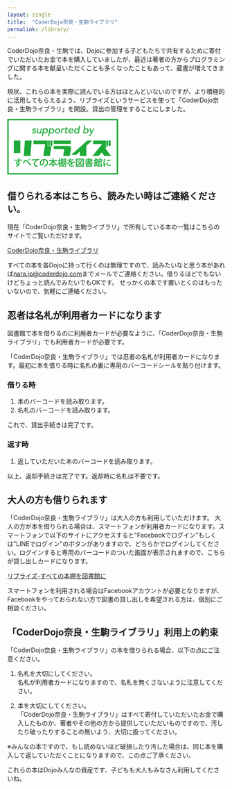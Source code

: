 ```yaml
---
layout: single
title:  "CoderDojo奈良・生駒ライブラリ"
permalink: /library/
---
```

CoderDojo奈良・生駒では、Dojoに参加する子どもたちで共有するために寄付でいただいたお金で本を購入していましたが、最近は著者の方からプログラミングに関する本を献呈いただくことも多くなったこともあって、蔵書が増えてきました。

現状、これらの本を実際に読んでいる方はほとんどいないのですが、より積極的に活用してもらえるよう、リブライズというサービスを使って「CoderDojo奈良・生駒ライブラリ」を開設。貸出の管理をすることにしました。

[![リブライズ-すべての本棚を図書館に](/images/supported-by-librize-ja-256x128.png)](https://librize.com/)

## 借りられる本はこちら、読みたい時はご連絡ください。
現在「CoderDojo奈良・生駒ライブラリ」で所有している本の一覧はこちらのサイトでご覧いただけます。

[CoderDojo奈良・生駒ライブラリ](https://librize.com/places/1563)

すべての本を各Dojoに持って行くのは無理ですので、読みたいなと思う本があれば[nara.jp@coderdojo.com](mailto:nara.jp@coderdojo.com)までメールでご連絡ください。借りるほどでもないけどちょっと読んでみたいでもOKです。
せっかくの本です置いとくのはもったいないので、気軽にご連絡ください。

## 忍者は名札が利用者カードになります
図書館で本を借りるのに利用者カードが必要なように、「CoderDojo奈良・生駒ライブラリ」でも利用者カードが必要です。

「CoderDojo奈良・生駒ライブラリ」では忍者の名札が利用者カードになります。最初に本を借りる時に名札の裏に専用のバーコードシールを貼り付けます。

### 借りる時

1. 本のバーコードを読み取ります。
2. 名札のバーコードを読み取ります。

これで、貸出手続きは完了です。

### 返す時

1. 返していただいた本のバーコードを読み取ります。

以上、返却手続きは完了です。返却時に名札は不要です。

## 大人の方も借りられます
「CoderDojo奈良・生駒ライブラリ」は大人の方も利用していただけます。
大人の方が本を借りられる場合は、スマートフォンが利用者カードになります。スマートフォンで以下のサイトにアクセスすると"Facebookでログイン"もしくは"LINEでログイン"のボタンがありますので、どちらかでログインしてください。ログインすると専用のバーコードのついた画面が表示されますので、こちらが貸し出しカードになります。

[リブライズ-すべての本棚を図書館に](https://librize.com/)

スマートフォンを利用される場合はFacebookアカウントが必要となりますが、Facebookをやっておられない方で図書の貸し出しを希望される方は、個別にご相談ください。

## 「CoderDojo奈良・生駒ライブラリ」利用上の約束
「CoderDojo奈良・生駒ライブラリ」の本を借りられる場合、以下の点にご注意ください。

1. 名札を大切にしてください。  
名札が利用者カードになりますので、名札を無くさないように注意してください。

2. 本を大切にしてください。  
「CoderDojo奈良・生駒ライブラリ」はすべて寄付していただいたお金で購入したものか、著者やその他の方から提供していただいものですので、汚したり破ったりすることの無いよう、大切に扱ってください。

※みんなの本ですので、もし読めないほど破損したり汚した場合は、同じ本を購入して返していただくことになりますので、この点ご了承ください。 

これらの本はDojoみんなの資産です、子どもも大人もみなさん利用してくださいね。


